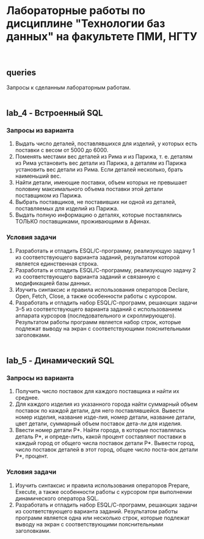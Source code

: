 # Лабораторные работы по дисциплине "Технологии баз данных" на факультете ПМИ, НГТУ
&nbsp; 

## queries
Запросы к сделанным лабораторным работам.  
&nbsp; 

## lab_4 - Встроенный SQL
### Запросы из варианта

1. Выдать число деталей, поставлявшихся для изделий, у которых есть поставки с весом от 5000 до 6000.
2. Поменять местами вес деталей из Рима и из Парижа, т. е. деталям из Рима установить вес детали из Парижа, а деталям из Парижа установить вес детали из Рима. Если деталей несколько, брать наименьший вес.
3. Найти детали, имеющие поставки, объем которых не превышает половину максимального объема поставки этой детали поставщиком из Парижа.
4. Выбрать поставщиков, не поставивших ни одной из деталей, поставляемых для изделий из Парижа.
5. Выдать полную информацию о деталях, которые поставлялись ТОЛЬКО поставщиками, проживающими в Афинах.

### Условия задачи

1. Разработать и отладить ESQL/С-программу, реализующую задачу 1 из соответствующего варианта заданий, результатом которой
является единственная строка.
2. Разработать и отладить ESQL/С-программу, реализующую задачу 2 из соответствующего варианта заданий и связанную с модификацией
базы данных.
3. Изучить синтаксис и правила использования операторов Declare, Open, Fetch, Close, а также особенности работы с курсором.
4. Разработать и отладить набор ESQL/С-программ, решающих задачи 3–5 из соответствующего варианта заданий с использованием 
аппарата курсоров (последовательного и скроллирующего). Результатом работы программ является набор строк, которые подлежат выводу на 
экран с соответствующими пояснительными заголовками.  
&nbsp; 

## lab_5 - Динамический SQL
### Запросы из варианта 

1. Получить число поставок для каждого поставщика и найти их среднее.
2. Для каждого изделия из указанного города найти суммарный объем поставок по каждой детали, для него поставлявшейся. Вывести номер изделия, название изде-лия, номер детали, название детали, цвет детали, суммарный объем поставок дета-ли для изделия.
3. Ввести номер детали P*. Найти города, в которые поставлялась деталь P*, и опреде-лить, какой процент составляют поставки в каждый город от общего числа поставок детали P*. Вывести город, число поставок деталей в этот город, общее число поста-вок детали P*, процент.

### Условия задачи

1. Изучить синтаксис и правила использования операторов Prepare, Execute, а также особенности работы с курсором при выполнении динамического оператора SQL.
2. Разработать и отладить набор ESQL/С-программ, решающих задачи из соответствующего варианта заданий. Результатом работы программ является одна или несколько строк, которые подлежат выводу на экран с соответствующими пояснительными заголовками.
